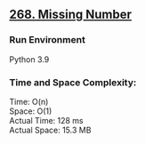 ## [268. Missing Number](https://leetcode.com/problems/missing-number/)

### Run Environment
Python 3.9

### Time and Space Complexity:
Time: O(n)  
Space: O(1)  
Actual Time: 128 ms  
Actual Space: 15.3 MB
